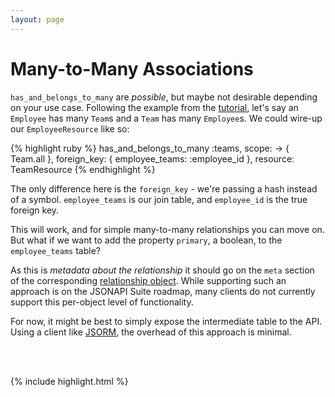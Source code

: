 ```yaml
---
layout: page
---
```


Many-to-Many Associations
=========================

`has_and_belongs_to_many` are *possible*, but maybe not desirable
depending on your use case. Following the example from the [tutorial](/tutorial#many-to-many),
let's say an `Employee` has many `Team`s and a `Team` has many
`Employee`s. We could wire-up our `EmployeeResource` like so:

{% highlight ruby %}
has_and_belongs_to_many :teams,
  scope: -> { Team.all },
  foreign_key: { employee_teams: :employee_id },
  resource: TeamResource
{% endhighlight %}

The only difference here is the `foreign_key` - we're passing a hash
instead of a symbol. `employee_teams` is our join table, and
`employee_id` is the true foreign key.

This will work, and for simple many-to-many relationships you can move
on. But what if we want to add the property `primary`, a boolean, to the
`employee_teams` table?

As this is *metadata about the relationship* it should go on the `meta`
section of the corresponding [relationship object](http://jsonapi.org/format/#document-resource-object-relationships).
While supporting such an approach is on the JSONAPI Suite roadmap, many
clients do not currently support this per-object level of functionality.

For now, it might be best to simply expose the intermediate table to the
API. Using a client like
[JSORM](https://github.com/jsonapi-suite/jsorm), the overhead of this
approach is minimal.

<br />
<br />

{% include highlight.html %}
